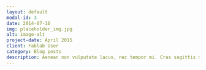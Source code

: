 ```yaml
---
layout: default
modal-id: 3
date: 2014-07-16
img: placeholder_img.jpg
alt: image-alt
project-date: April 2015
client: Fablab User
category: Blog posts
description: Aenean non vulputate lacus, nec tempor mi. Cras sagittis metus sed velit aliquet faucibus. Sed quis dapibus nisl. Quisque quis interdum nisl. Cras fringilla arcu venenatis ipsum cursus semper. Aliquam non consequat odio. Quisque semper nec urna eu vestibulum. Maecenas porta non elit nec tincidunt. Donec porttitor tortor at neque aliquam finibus. In quis diam ligula. Nam sollicitudin sem id blandit sodales. Aliquam fringilla ligula et justo mattis, in varius turpis maximus.
---
```

